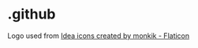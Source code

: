 # .github



Logo used from <a href="https://www.flaticon.com/free-icons/idea" title="idea icons">Idea icons created by monkik - Flaticon</a>
